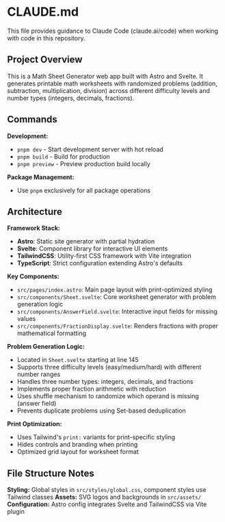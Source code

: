 # CLAUDE.md

This file provides guidance to Claude Code (claude.ai/code) when working with code in this repository.

## Project Overview

This is a Math Sheet Generator web app built with Astro and Svelte. It generates printable math worksheets with randomized problems (addition, subtraction, multiplication, division) across different difficulty levels and number types (integers, decimals, fractions).

## Commands

**Development:**
- `pnpm dev` - Start development server with hot reload
- `pnpm build` - Build for production
- `pnpm preview` - Preview production build locally

**Package Management:**
- Use `pnpm` exclusively for all package operations

## Architecture

**Framework Stack:**
- **Astro**: Static site generator with partial hydration
- **Svelte**: Component library for interactive UI elements  
- **TailwindCSS**: Utility-first CSS framework with Vite integration
- **TypeScript**: Strict configuration extending Astro's defaults

**Key Components:**
- `src/pages/index.astro`: Main page layout with print-optimized styling
- `src/components/Sheet.svelte`: Core worksheet generator with problem generation logic
- `src/components/AnswerField.svelte`: Interactive input fields for missing values
- `src/components/FractionDisplay.svelte`: Renders fractions with proper mathematical formatting

**Problem Generation Logic:**
- Located in `Sheet.svelte` starting at line 145
- Supports three difficulty levels (easy/medium/hard) with different number ranges
- Handles three number types: integers, decimals, and fractions
- Implements proper fraction arithmetic with reduction
- Uses shuffle mechanism to randomize which operand is missing (answer field)
- Prevents duplicate problems using Set-based deduplication

**Print Optimization:**
- Uses Tailwind's `print:` variants for print-specific styling
- Hides controls and branding when printing
- Optimized grid layout for worksheet format

## File Structure Notes

**Styling:** Global styles in `src/styles/global.css`, component styles use Tailwind classes
**Assets:** SVG logos and backgrounds in `src/assets/`
**Configuration:** Astro config integrates Svelte and TailwindCSS via Vite plugin
